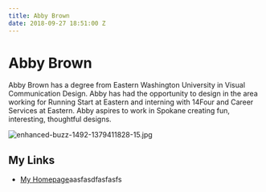 ```yaml
---
title: Abby Brown
date: 2018-09-27 18:51:00 Z
---
```


# Abby Brown

Abby Brown has a degree from Eastern Washington University in Visual Communication Design. Abby has had the opportunity to design in the area working for Running Start at Eastern and interning with 14Four and Career Services at Eastern. Abby aspires to work in Spokane creating fun, interesting, thoughtful designs.

![enhanced-buzz-1492-1379411828-15.jpg](/uploads/enhanced-buzz-1492-1379411828-15.jpg)

## My Links

* [My Homepage](http://designerd.ink)aasfasdfasfasfs
